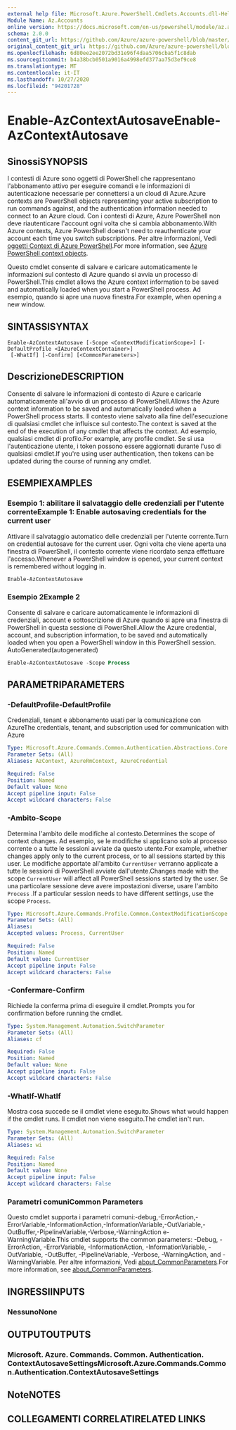 ```yaml
---
external help file: Microsoft.Azure.PowerShell.Cmdlets.Accounts.dll-Help.xml
Module Name: Az.Accounts
online version: https://docs.microsoft.com/en-us/powershell/module/az.accounts/enable-azcontextautosave
schema: 2.0.0
content_git_url: https://github.com/Azure/azure-powershell/blob/master/src/Accounts/Accounts/help/Enable-AzContextAutosave.md
original_content_git_url: https://github.com/Azure/azure-powershell/blob/master/src/Accounts/Accounts/help/Enable-AzContextAutosave.md
ms.openlocfilehash: 6d80ee2ee2072bd31e96f4daa5706cba5f1c8dab
ms.sourcegitcommit: b4a38bcb0501a9016a4998efd377aa75d3ef9ce8
ms.translationtype: MT
ms.contentlocale: it-IT
ms.lasthandoff: 10/27/2020
ms.locfileid: "94201728"
---
```

# <span data-ttu-id="a71ec-101">Enable-AzContextAutosave</span><span class="sxs-lookup"><span data-stu-id="a71ec-101">Enable-AzContextAutosave</span></span>

## <span data-ttu-id="a71ec-102">Sinossi</span><span class="sxs-lookup"><span data-stu-id="a71ec-102">SYNOPSIS</span></span>
<span data-ttu-id="a71ec-103">I contesti di Azure sono oggetti di PowerShell che rappresentano l'abbonamento attivo per eseguire comandi e le informazioni di autenticazione necessarie per connettersi a un cloud di Azure.</span><span class="sxs-lookup"><span data-stu-id="a71ec-103">Azure contexts are PowerShell objects representing your active subscription to run commands against, and the authentication information needed to connect to an Azure cloud.</span></span> <span data-ttu-id="a71ec-104">Con i contesti di Azure, Azure PowerShell non deve riautenticare l'account ogni volta che si cambia abbonamento.</span><span class="sxs-lookup"><span data-stu-id="a71ec-104">With Azure contexts, Azure PowerShell doesn't need to reauthenticate your account each time you switch subscriptions.</span></span> <span data-ttu-id="a71ec-105">Per altre informazioni, Vedi [oggetti Context di Azure PowerShell](https://docs.microsoft.com/powershell/azure/context-persistence).</span><span class="sxs-lookup"><span data-stu-id="a71ec-105">For more information, see [Azure PowerShell context objects](https://docs.microsoft.com/powershell/azure/context-persistence).</span></span>

<span data-ttu-id="a71ec-106">Questo cmdlet consente di salvare e caricare automaticamente le informazioni sul contesto di Azure quando si avvia un processo di PowerShell.</span><span class="sxs-lookup"><span data-stu-id="a71ec-106">This cmdlet allows the Azure context information to be saved and automatically loaded when you start a PowerShell process.</span></span> <span data-ttu-id="a71ec-107">Ad esempio, quando si apre una nuova finestra.</span><span class="sxs-lookup"><span data-stu-id="a71ec-107">For example, when opening a new window.</span></span>

## <span data-ttu-id="a71ec-108">SINTASSI</span><span class="sxs-lookup"><span data-stu-id="a71ec-108">SYNTAX</span></span>

```
Enable-AzContextAutosave [-Scope <ContextModificationScope>] [-DefaultProfile <IAzureContextContainer>]
 [-WhatIf] [-Confirm] [<CommonParameters>]
```

## <span data-ttu-id="a71ec-109">Descrizione</span><span class="sxs-lookup"><span data-stu-id="a71ec-109">DESCRIPTION</span></span>

<span data-ttu-id="a71ec-110">Consente di salvare le informazioni di contesto di Azure e caricarle automaticamente all'avvio di un processo di PowerShell.</span><span class="sxs-lookup"><span data-stu-id="a71ec-110">Allows the Azure context information to be saved and automatically loaded when a PowerShell process starts.</span></span> <span data-ttu-id="a71ec-111">Il contesto viene salvato alla fine dell'esecuzione di qualsiasi cmdlet che influisce sul contesto.</span><span class="sxs-lookup"><span data-stu-id="a71ec-111">The context is saved at the end of the execution of any cmdlet that affects the context.</span></span> <span data-ttu-id="a71ec-112">Ad esempio, qualsiasi cmdlet di profilo.</span><span class="sxs-lookup"><span data-stu-id="a71ec-112">For example, any profile cmdlet.</span></span> <span data-ttu-id="a71ec-113">Se si usa l'autenticazione utente, i token possono essere aggiornati durante l'uso di qualsiasi cmdlet.</span><span class="sxs-lookup"><span data-stu-id="a71ec-113">If you're using user authentication, then tokens can be updated during the course of running any cmdlet.</span></span>

## <span data-ttu-id="a71ec-114">ESEMPI</span><span class="sxs-lookup"><span data-stu-id="a71ec-114">EXAMPLES</span></span>

### <span data-ttu-id="a71ec-115">Esempio 1: abilitare il salvataggio delle credenziali per l'utente corrente</span><span class="sxs-lookup"><span data-stu-id="a71ec-115">Example 1: Enable autosaving credentials for the current user</span></span>

<span data-ttu-id="a71ec-116">Attivare il salvataggio automatico delle credenziali per l'utente corrente.</span><span class="sxs-lookup"><span data-stu-id="a71ec-116">Turn on credential autosave for the current user.</span></span> <span data-ttu-id="a71ec-117">Ogni volta che viene aperta una finestra di PowerShell, il contesto corrente viene ricordato senza effettuare l'accesso.</span><span class="sxs-lookup"><span data-stu-id="a71ec-117">Whenever a PowerShell window is opened, your current context is remembered without logging in.</span></span>

```powershell
Enable-AzContextAutosave
```

### <span data-ttu-id="a71ec-118">Esempio 2</span><span class="sxs-lookup"><span data-stu-id="a71ec-118">Example 2</span></span>

<span data-ttu-id="a71ec-119">Consente di salvare e caricare automaticamente le informazioni di credenziali, account e sottoscrizione di Azure quando si apre una finestra di PowerShell in questa sessione di PowerShell.</span><span class="sxs-lookup"><span data-stu-id="a71ec-119">Allow the Azure credential, account, and subscription information, to be saved and automatically loaded when you open a PowerShell window in this PowerShell session.</span></span> <span data-ttu-id="a71ec-120">AutoGenerated</span><span class="sxs-lookup"><span data-stu-id="a71ec-120">(autogenerated)</span></span>

```powershell <!-- Aladdin Generated Example -->
Enable-AzContextAutosave -Scope Process
```

## <span data-ttu-id="a71ec-121">PARAMETRI</span><span class="sxs-lookup"><span data-stu-id="a71ec-121">PARAMETERS</span></span>

### <span data-ttu-id="a71ec-122">-DefaultProfile</span><span class="sxs-lookup"><span data-stu-id="a71ec-122">-DefaultProfile</span></span>

<span data-ttu-id="a71ec-123">Credenziali, tenant e abbonamento usati per la comunicazione con Azure</span><span class="sxs-lookup"><span data-stu-id="a71ec-123">The credentials, tenant, and subscription used for communication with Azure</span></span>

```yaml
Type: Microsoft.Azure.Commands.Common.Authentication.Abstractions.Core.IAzureContextContainer
Parameter Sets: (All)
Aliases: AzContext, AzureRmContext, AzureCredential

Required: False
Position: Named
Default value: None
Accept pipeline input: False
Accept wildcard characters: False
```

### <span data-ttu-id="a71ec-124">-Ambito</span><span class="sxs-lookup"><span data-stu-id="a71ec-124">-Scope</span></span>

<span data-ttu-id="a71ec-125">Determina l'ambito delle modifiche al contesto.</span><span class="sxs-lookup"><span data-stu-id="a71ec-125">Determines the scope of context changes.</span></span> <span data-ttu-id="a71ec-126">Ad esempio, se le modifiche si applicano solo al processo corrente o a tutte le sessioni avviate da questo utente.</span><span class="sxs-lookup"><span data-stu-id="a71ec-126">For example, whether changes apply only to the current process, or to all sessions started by this user.</span></span> <span data-ttu-id="a71ec-127">Le modifiche apportate all'ambito `CurrentUser` verranno applicate a tutte le sessioni di PowerShell avviate dall'utente.</span><span class="sxs-lookup"><span data-stu-id="a71ec-127">Changes made with the scope `CurrentUser` will affect all PowerShell sessions started by the user.</span></span> <span data-ttu-id="a71ec-128">Se una particolare sessione deve avere impostazioni diverse, usare l'ambito `Process` .</span><span class="sxs-lookup"><span data-stu-id="a71ec-128">If a particular session needs to have different settings, use the scope `Process`.</span></span>

```yaml
Type: Microsoft.Azure.Commands.Profile.Common.ContextModificationScope
Parameter Sets: (All)
Aliases:
Accepted values: Process, CurrentUser

Required: False
Position: Named
Default value: CurrentUser
Accept pipeline input: False
Accept wildcard characters: False
```

### <span data-ttu-id="a71ec-129">-Confermare</span><span class="sxs-lookup"><span data-stu-id="a71ec-129">-Confirm</span></span>

<span data-ttu-id="a71ec-130">Richiede la conferma prima di eseguire il cmdlet.</span><span class="sxs-lookup"><span data-stu-id="a71ec-130">Prompts you for confirmation before running the cmdlet.</span></span>

```yaml
Type: System.Management.Automation.SwitchParameter
Parameter Sets: (All)
Aliases: cf

Required: False
Position: Named
Default value: None
Accept pipeline input: False
Accept wildcard characters: False
```

### <span data-ttu-id="a71ec-131">-WhatIf</span><span class="sxs-lookup"><span data-stu-id="a71ec-131">-WhatIf</span></span>

<span data-ttu-id="a71ec-132">Mostra cosa succede se il cmdlet viene eseguito.</span><span class="sxs-lookup"><span data-stu-id="a71ec-132">Shows what would happen if the cmdlet runs.</span></span>
<span data-ttu-id="a71ec-133">Il cmdlet non viene eseguito.</span><span class="sxs-lookup"><span data-stu-id="a71ec-133">The cmdlet isn't run.</span></span>

```yaml
Type: System.Management.Automation.SwitchParameter
Parameter Sets: (All)
Aliases: wi

Required: False
Position: Named
Default value: None
Accept pipeline input: False
Accept wildcard characters: False
```

### <span data-ttu-id="a71ec-134">Parametri comuni</span><span class="sxs-lookup"><span data-stu-id="a71ec-134">Common Parameters</span></span>

<span data-ttu-id="a71ec-135">Questo cmdlet supporta i parametri comuni:-debug,-ErrorAction,-ErrorVariable,-InformationAction,-InformationVariable,-OutVariable,-OutBuffer,-PipelineVariable,-Verbose,-WarningAction e-WarningVariable.</span><span class="sxs-lookup"><span data-stu-id="a71ec-135">This cmdlet supports the common parameters: -Debug, -ErrorAction, -ErrorVariable, -InformationAction, -InformationVariable, -OutVariable, -OutBuffer, -PipelineVariable, -Verbose, -WarningAction, and -WarningVariable.</span></span> <span data-ttu-id="a71ec-136">Per altre informazioni, Vedi [about_CommonParameters](http://go.microsoft.com/fwlink/?LinkID=113216).</span><span class="sxs-lookup"><span data-stu-id="a71ec-136">For more information, see [about_CommonParameters](http://go.microsoft.com/fwlink/?LinkID=113216).</span></span>

## <span data-ttu-id="a71ec-137">INGRESSI</span><span class="sxs-lookup"><span data-stu-id="a71ec-137">INPUTS</span></span>

### <span data-ttu-id="a71ec-138">Nessuno</span><span class="sxs-lookup"><span data-stu-id="a71ec-138">None</span></span>

## <span data-ttu-id="a71ec-139">OUTPUT</span><span class="sxs-lookup"><span data-stu-id="a71ec-139">OUTPUTS</span></span>

### <span data-ttu-id="a71ec-140">Microsoft. Azure. Commands. Common. Authentication. ContextAutosaveSettings</span><span class="sxs-lookup"><span data-stu-id="a71ec-140">Microsoft.Azure.Commands.Common.Authentication.ContextAutosaveSettings</span></span>

## <span data-ttu-id="a71ec-141">Note</span><span class="sxs-lookup"><span data-stu-id="a71ec-141">NOTES</span></span>

## <span data-ttu-id="a71ec-142">COLLEGAMENTI CORRELATI</span><span class="sxs-lookup"><span data-stu-id="a71ec-142">RELATED LINKS</span></span>
